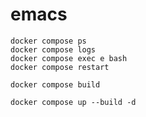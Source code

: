 # emacs

    docker compose ps
    docker compose logs
    docker compose exec e bash
    docker compose restart

    docker compose build

    docker compose up --build -d
